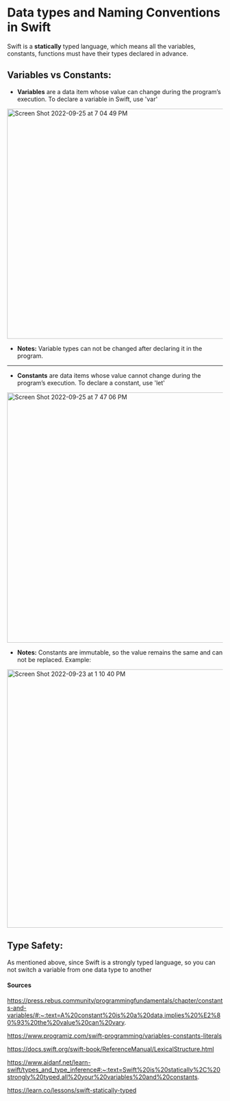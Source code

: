 # Data types and Naming Conventions in Swift 

Swift is a **statically** typed language, which means all the variables, constants, functions must have their types declared in advance.

## Variables vs Constants: 
- **Variables** are a data item whose value can change during the program’s execution. To declare a variable in Swift, use 'var'
<img width="536" alt="Screen Shot 2022-09-25 at 7 04 49 PM" src="https://user-images.githubusercontent.com/49759112/192169557-3752e0ec-397e-4980-bf63-5e89f00c5671.png"> 

- **Notes:** Variable types can not be changed after declaring it in the program. 

*** 

- **Constants** are data items whose value cannot change during the program’s execution. To declare a constant, use 'let' 
<img width="583" alt="Screen Shot 2022-09-25 at 7 47 06 PM" src="https://user-images.githubusercontent.com/49759112/192171051-b47da8b9-afd3-427a-85df-1ddef6f4303a.png">

- **Notes:** Constants are immutable, so the value remains the same and can not be replaced. Example: 
<img width="602" alt="Screen Shot 2022-09-23 at 1 10 40 PM" src="https://user-images.githubusercontent.com/49759112/192171023-37956e69-7404-4f96-a1fa-3cf0c76b6c11.png">


## Type Safety: 

As mentioned above, since Swift is a strongly typed language, so you can not switch a variable from one data type to another 



#### Sources
https://press.rebus.community/programmingfundamentals/chapter/constants-and-variables/#:~:text=A%20constant%20is%20a%20data,implies%20%E2%80%93%20the%20value%20can%20vary.

https://www.programiz.com/swift-programming/variables-constants-literals

https://docs.swift.org/swift-book/ReferenceManual/LexicalStructure.html

https://www.aidanf.net/learn-swift/types_and_type_inference#:~:text=Swift%20is%20statically%2C%20strongly%20typed,all%20your%20variables%20and%20constants.

https://learn.co/lessons/swift-statically-typed
